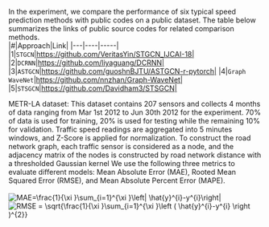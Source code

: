 In the experiment, we compare the performance of six typical speed prediction methods with public codes on a public dataset. The table below summarizes the links of public source codes for related comparison methods.<br>
|#|Approach|Link|
|---|----|-----|
|1|`STGCN`|https://github.com/VeritasYin/STGCN_IJCAI-18|
|2|`DCRNN`|https://github.com/liyaguang/DCRNN|
|3|`ASTGCN`|https://github.com/guoshnBJTU/ASTGCN-r-pytorch|
|4|`Graph WaveNet`|https://github.com/nnzhan/Graph-WaveNet|
|5|`STSGCN`|https://github.com/Davidham3/STSGCN| <br>

METR-LA dataset: This dataset contains 207 sensors and collects 4 months of data ranging from Mar 1st 2012 to Jun 30th 2012 for the experiment. 70% of data is used for training, 20% is used for testing while the remaining 10% for validation. Traffic speed readings are aggregated into 5 minutes windows, and Z-Score is applied for normalization. To construct the road network graph, each traffic sensor is considered as a node, and the adjacency matrix of the nodes is constructed by road network distance with a thresholded Gaussian kernel
We use the following three metrics to evaluate different models: Mean Absolute Error (MAE), Rooted Mean Squared Error (RMSE), and Mean Absolute Percent Error (MAPE).<br><br>
<img src="https://latex.codecogs.com/png.image?\dpi{110}&space;MAE=\frac{1}{\xi&space;}\sum_{i=1}^{\xi&space;}\left|&space;\hat{y}^{i}-y^{i}\right|" title="MAE=\frac{1}{\xi }\sum_{i=1}^{\xi }\left| \hat{y}^{i}-y^{i}\right|" />              
<img src="https://latex.codecogs.com/png.image?\dpi{110}&space;RMSE&space;=&space;\sqrt{\frac{1}{\xi&space;}\sum_{i=1}^{\xi&space;}\left&space;(&space;\hat{y}^{i}-y^{i}&space;\right&space;)^{2}}" title="RMSE = \sqrt{\frac{1}{\xi }\sum_{i=1}^{\xi }\left ( \hat{y}^{i}-y^{i} \right )^{2}}" /><br><br>

